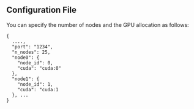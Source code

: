 ## Configuration File

You can specify the number of nodes and the GPU allocation as follows:

```
{
  ....,
  "port": "1234",
  "n_nodes": 25,
  "node0": {
    "node_id": 0,
    "cuda": "cuda:0"
  },
  "node1": {
    "node_id": 1,
    "cuda": "cuda:1
  }, ...
}
```
